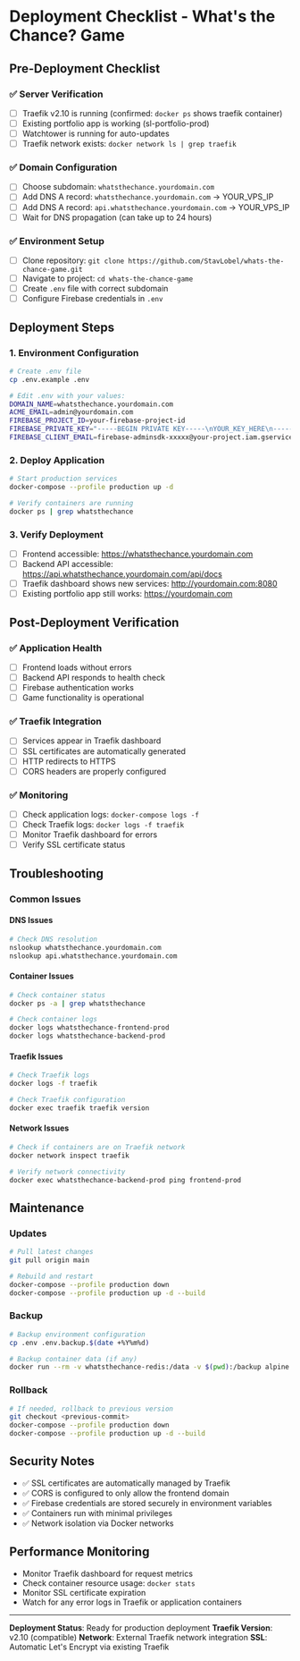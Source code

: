 # Deployment Checklist - What's the Chance? Game

## Pre-Deployment Checklist

### ✅ Server Verification
- [ ] Traefik v2.10 is running (confirmed: `docker ps` shows traefik container)
- [ ] Existing portfolio app is working (sl-portfolio-prod)
- [ ] Watchtower is running for auto-updates
- [ ] Traefik network exists: `docker network ls | grep traefik`

### ✅ Domain Configuration
- [ ] Choose subdomain: `whatsthechance.yourdomain.com`
- [ ] Add DNS A record: `whatsthechance.yourdomain.com` → YOUR_VPS_IP
- [ ] Add DNS A record: `api.whatsthechance.yourdomain.com` → YOUR_VPS_IP
- [ ] Wait for DNS propagation (can take up to 24 hours)

### ✅ Environment Setup
- [ ] Clone repository: `git clone https://github.com/StavLobel/whats-the-chance-game.git`
- [ ] Navigate to project: `cd whats-the-chance-game`
- [ ] Create `.env` file with correct subdomain
- [ ] Configure Firebase credentials in `.env`

## Deployment Steps

### 1. Environment Configuration
```bash
# Create .env file
cp .env.example .env

# Edit .env with your values:
DOMAIN_NAME=whatsthechance.yourdomain.com
ACME_EMAIL=admin@yourdomain.com
FIREBASE_PROJECT_ID=your-firebase-project-id
FIREBASE_PRIVATE_KEY="-----BEGIN PRIVATE KEY-----\nYOUR_KEY_HERE\n-----END PRIVATE KEY-----"
FIREBASE_CLIENT_EMAIL=firebase-adminsdk-xxxxx@your-project.iam.gserviceaccount.com
```

### 2. Deploy Application
```bash
# Start production services
docker-compose --profile production up -d

# Verify containers are running
docker ps | grep whatsthechance
```

### 3. Verify Deployment
- [ ] Frontend accessible: https://whatsthechance.yourdomain.com
- [ ] Backend API accessible: https://api.whatsthechance.yourdomain.com/api/docs
- [ ] Traefik dashboard shows new services: http://yourdomain.com:8080
- [ ] Existing portfolio app still works: https://yourdomain.com

## Post-Deployment Verification

### ✅ Application Health
- [ ] Frontend loads without errors
- [ ] Backend API responds to health check
- [ ] Firebase authentication works
- [ ] Game functionality is operational

### ✅ Traefik Integration
- [ ] Services appear in Traefik dashboard
- [ ] SSL certificates are automatically generated
- [ ] HTTP redirects to HTTPS
- [ ] CORS headers are properly configured

### ✅ Monitoring
- [ ] Check application logs: `docker-compose logs -f`
- [ ] Check Traefik logs: `docker logs -f traefik`
- [ ] Monitor Traefik dashboard for errors
- [ ] Verify SSL certificate status

## Troubleshooting

### Common Issues

#### DNS Issues
```bash
# Check DNS resolution
nslookup whatsthechance.yourdomain.com
nslookup api.whatsthechance.yourdomain.com
```

#### Container Issues
```bash
# Check container status
docker ps -a | grep whatsthechance

# Check container logs
docker logs whatsthechance-frontend-prod
docker logs whatsthechance-backend-prod
```

#### Traefik Issues
```bash
# Check Traefik logs
docker logs -f traefik

# Check Traefik configuration
docker exec traefik traefik version
```

#### Network Issues
```bash
# Check if containers are on Traefik network
docker network inspect traefik

# Verify network connectivity
docker exec whatsthechance-backend-prod ping frontend-prod
```

## Maintenance

### Updates
```bash
# Pull latest changes
git pull origin main

# Rebuild and restart
docker-compose --profile production down
docker-compose --profile production up -d --build
```

### Backup
```bash
# Backup environment configuration
cp .env .env.backup.$(date +%Y%m%d)

# Backup container data (if any)
docker run --rm -v whatsthechance-redis:/data -v $(pwd):/backup alpine tar czf /backup/redis-backup-$(date +%Y%m%d).tar.gz -C /data .
```

### Rollback
```bash
# If needed, rollback to previous version
git checkout <previous-commit>
docker-compose --profile production down
docker-compose --profile production up -d --build
```

## Security Notes

- ✅ SSL certificates are automatically managed by Traefik
- ✅ CORS is configured to only allow the frontend domain
- ✅ Firebase credentials are stored securely in environment variables
- ✅ Containers run with minimal privileges
- ✅ Network isolation via Docker networks

## Performance Monitoring

- Monitor Traefik dashboard for request metrics
- Check container resource usage: `docker stats`
- Monitor SSL certificate expiration
- Watch for any error logs in Traefik or application containers

---

**Deployment Status**: Ready for production deployment
**Traefik Version**: v2.10 (compatible)
**Network**: External Traefik network integration
**SSL**: Automatic Let's Encrypt via existing Traefik 
